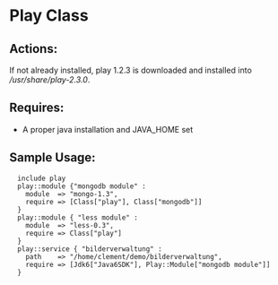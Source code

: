 Play Class
==========

Actions:
--------
If not already installed, play 1.2.3 is downloaded and installed into _/usr/share/play-2.3.0_. 

 Requires:
-----------

* A proper java installation and JAVA_HOME set

Sample Usage:
-------------

	  include play
	  play::module {"mongodb module" :
	 	module  => "mongo-1.3", 
		require => [Class["play"], Class["mongodb"]]
	  }
	  play::module { "less module" :
	 	module  => "less-0.3",
		require => Class["play"]
	  }
	  play::service { "bilderverwaltung" :
		path    => "/home/clement/demo/bilderverwaltung",
		require => [Jdk6["Java6SDK"], Play::Module["mongodb module"]]
	  }
